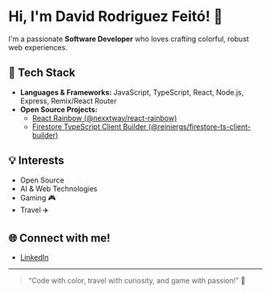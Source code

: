 <!-- Hi there 👋 -->

# Hi, I'm David Rodriguez Feitó! 🌈

I'm a passionate **Software Developer** who loves crafting colorful, robust web experiences.

## 🚀 Tech Stack
- **Languages & Frameworks:** JavaScript, TypeScript, React, Node.js, Express, Remix/React Router
- **Open Source Projects:**  
  - [React Rainbow (@nexxtway/react-rainbow)](https://github.com/nexxtway/react-rainbow)  
  - [Firestore TypeScript Client Builder (@reiniergs/firestore-ts-client-builder)](https://github.com/reiniergs/firestore-ts-client-builder)

## 💡 Interests
- Open Source
- AI & Web Technologies
- Gaming 🎮
- Travel ✈️

## 🌐 Connect with me!
- [LinkedIn](https://www.linkedin.com/in/david-rodriguez-feit%C3%B3-399a40112/)

---

> “Code with color, travel with curiosity, and game with passion!” 🎨
